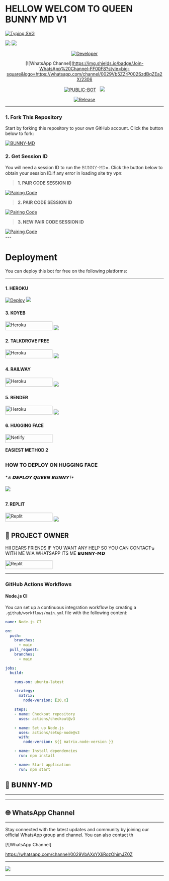 # HELLOW WELCOM TO QUEEN BUNNY MD V1

<a href="https://git.io/typing-svg"><img src="https://readme-typing-svg.demolab.com?font=Black+Ops+One&size=100&pause=1000&color=B700FB&center=true&width=1000&height=200&lines=QUEEN-BUNNY" alt="Typing SVG" /></a>
  </p>
<a><img src='https://files.catbox.moe/5hd2zv.jpg'/></a>
<a><img src='https://i.ibb.co/5XNzHkVp/3908.jpg'/></a>
<p align="center">
  <a href="https://github.com/Bunnymdxy/OFFICIAl-BUNNY-MD"><img title="Developer" src="https://img.shields.io/badge/Author-Mr%20chamaofc-FF7604.svg?style=big-square&logo=github" /></a>
</p>

<div align="center">
  
[![WhatsApp Channel](https://img.shields.io/badge/Join-WhatsApp%20Channel-FF00F8?style=big-square&logo=https://whatsapp.com/channel/0029Vb5ZZrP002SzdBqZEa2X/2306
</div>

<p align="center">
<a href="https://https://github.com/Bunnymdxy/OFFICIAl-BUNNY-MD"><img title="PUBLIC-BOT" src="https://img.shields.io/static/v1?label=Language&message=English&style=square&color=darkpink"></a> &nbsp;
  <img src="https://komarev.com/ghpvc/?username=BUNNY-MD&label=VIEWS&style=square&color=blue" />
</p>
</p> 

<p align="center">
  <a href="https://github.com/Bunnymdxy/OFFICIAl-BUNNY-MD"><img title="Release" src="https://img.shields.io/badge/Release-%20v2.0.0-cyan.svg?style=for-the-badge&logo=appveyor" /></a>
</p>


***

### 1. Fork This Repository

Start by forking this repository to your own GitHub account. Click the button below to fork:

  <a href="https://github.com/Bunnymdxy/OFFICIAl-BUNNY-MD"><img title="BUNNY-MD" src="https://img.shields.io/badge/FORK-𝙱𝚄𝙽𝙽𝚈-𝙼𝙳=-h?color=blue&style=for-the-badge&logo=stackshare"></a>
  
### 2. Get Session ID 

You will need a session ID to run the 𝙱𝚄𝙽𝙽𝚈-𝙼𝙳=. Click the button below to obtain your session ID.if any error in loading site try vpn:

> **1. PAIR CODE SESSION ID**

<a href='https://qn-bnny-web.onrender.com/' target="_blank">
  <img alt='Pairing Code' src='https://img.shields.io/badge/Get%20Pairing%20Code-orange?style=for-the-badge&logo=opencv&logoColor=black'/>
</a>
<br> 

> **2. PAIR CODE SESSION ID**

<a href='https://qn-bnny-web.onrender.com/' target="_blank">
  <img alt='Pairing Code' src='https://img.shields.io/badge/Get%20Pairing%20Code-darkpink?style=for-the-badge&logo=opencv&logoColor=black'/>
</a>
<br> 

> **3. NEW PAIR CODE SESSION ID**

<a href='https://qn-bnny-web.onrender.com/' target="_blank">
  <img alt='Pairing Code' src='https://img.shields.io/badge/Get%20Pairing%20Code-blue?style=for-the-badge&logo=opencv&logoColor=black'/>
</a>
<br>
---

# Deployment

You can deploy this bot for free on the following platforms:

---
### <h4 align="">1. HEROKU</h4>
<p style="text-align: center; font-size: 1.2em;">


[![Deploy](https://www.herokucdn.com/deploy/button.svg)](https://dashboard.heroku.com/new?template=https://github.com/Bunnymdxy/OFFICIAl-BUNNY-MD)
<a><img src='https://files.catbox.moe/5hd2zv.jpg'/></a>

### <h4 align="">3. KOYEB</h4>
<p style="text-align: center; font-size: 1.2em;">

<p align="">
<a href='https://app.koyeb.com/services/deploy?type=git&repository=itx-alii-raza/ALI-MD&ports=3000&env[PREFIX]=.&env[SESSION_ID]=&env[ALWAYS_ONLINE]=false&env[MODE]=public&env[AUTO_STATUS_MSG]=Seen%20status%20by%20ALI-MD&env[AUTO_STATUS_REPLY]=false&env[AUTO_STATUS_SEEN]=true&env[AUTO_TYPING]=false&env[ANTI_LINK]=true&env[AUTO_REACT]=false&env[READ_MESSAGE]=false' target="_blank"><img alt='Heroku' src='https://img.shields.io/badge/-koyeb ‎ deploy-FF009D?style=for-the-badge&logo=koyeb&logoColor=white'/< width=150 height=28/p></a>
<a><img src='https://files.catbox.moe/5hd2zv.jpg'/></a>

### <h4 align="">2. TALKDROVE FREE</h4>
<p style="text-align: center; font-size: 1.2em;">
  
<p align="">
<a href='https://talkdrove.com/share-bot/11' target="_blank"><img alt='Heroku' src='https://img.shields.io/badge/-TalkDrove ‎Deploy-6971FF?style=for-the-badge&logo=Github&logoColor=white'/< width=150 height=28/p></a>
  <a><img src='https://files.catbox.moe/5hd2zv.jpg'/></a>

### <h4 align="">4. RAILWAY</h4>
<p style="text-align: center; font-size: 1.2em;">

<p align="">
<a href='https://railway.app/new' target="_blank"><img alt='Heroku' src='https://img.shields.io/badge/-railway deploy-FF8700?style=for-the-badge&logo=railway&logoColor=white'/< width=150 height=28/p></a>
<a><img src='https://files.catbox.moe/5hd2zv.jpg'/></a>

### <h4 align="">5. RENDER</h4>
<p style="text-align: center; font-size: 1.2em;">
  
<p align="">
<a href='https://dashboard.render.com/web/new' target="_blank"><img alt='Heroku' src='https://img.shields.io/badge/-Render deploy-black?style=for-the-badge&logo=render&logoColot=white'/< width=150 height=28/p></a>
<a><img src='https://files.catbox.moe/5hd2zv.jpg'/></a>

### <h4 align="">6. HUGGING FACE</h4>
<p style="text-align: center; font-size: 1.2em;">
  
<p align="">
<a href='https://app.netlify.com/' target="_blank"><img alt='Netlify' src='https://img.shields.io/badge/-Netlify Deploy-CC00FF?style=for-the-badge&logo=huggingface&logoColor=white'/< width=150 height=28/p></a> </a>
  
<b><strong><summary align="" style="color: Yello;">EASIEST METHOD 2</summary></strong></b>
<p style="text-align: center; font-size: 1.2em;">
 

## <h3 align=""> HOW TO DEPLOY ON HUGGING FACE</h3>
<h6 align-"center">
*❄️ 𝗗𝗘𝗣𝗟𝗢𝗬 𝗤𝗨𝗘𝗘𝗡 𝗕𝗨𝗡𝗡𝗬 !*


</details>

<a><img src='https://files.catbox.moe/5hd2zv.jpg'/></a>


### <h4 align="">7. REPLIT</h4>
<p style="text-align: center; font-size: 1.2em;">

<p align="">
<a href='https://replit.com/~' target="_blank"><img alt='Replit' src='https://img.shields.io/badge/-Replit Deploy-1976D2?style=for-the-badge&logo=replit&logoColor=white'/< width=150 height=28/p></a> </a>
<a><img src='https://files.catbox.moe/5hd2zv.jpg'/></a>


## 👑 PROJECT OWNER 
HII DEARS FRIENDS IF YOU WANT ANY HELP SO YOU CAN CONTACT↘︎ WITH ME WIA WHATSAPP ITS ME 𝗕𝗨𝗡𝗡𝗬-𝗠𝗗

<p align="">
<a href='https://wa.me/+94710808299?text=*ʜɪɪ+𝗬𝗢𝗨𝗥+𝘄𝗵𝗮𝘁𝗮𝗽+𝗕𝗢𝗧-𝗣𝗢𝗕𝗟𝗘𝗠+𝗣𝗟𝗘𝗔𝗦𝗘+𝗛𝗘𝗟𝗣+𝗠𝗘' target="_blank"><img alt='Replit' src='https://img.shields.io/badge/ Whatsapp -25D366?style=for-the-badge&logo=whatsapp&logoColor=white'/< width=150 height=28/p></a> </a>

---

### GitHub Actions Workflows

#### Node.js CI

You can set up a continuous integration workflow by creating a `.github/workflows/main.yml` file with the following content:

```yaml
name: Node.js CI

on:
  push:
    branches:
      - main
  pull_request:
    branches:
      - main

jobs:
  build:

    runs-on: ubuntu-latest

    strategy:
      matrix:
        node-version: [20.x]

    steps:
    - name: Checkout repository
      uses: actions/checkout@v3

    - name: Set up Node.js
      uses: actions/setup-node@v3
      with:
        node-version: ${{ matrix.node-version }}

    - name: Install dependencies
      run: npm install

    - name: Start application
      run: npm start
```



## 🔗 𝗕𝗨𝗡𝗡𝗬-𝗠𝗗

---

 
----

## 🌐 WhatsApp Channel 

---

Stay connected with the latest updates and community by joining our official WhatsApp group and channel. You can also contact th

[![WhatsApp Channel] 

 https://whatsapp.com/channel/0029VbAXsYXIiRozOhimJZ0Z

---


<a><img src='https://files.catbox.moe/5hd2zv.jpg'/></a>

---

